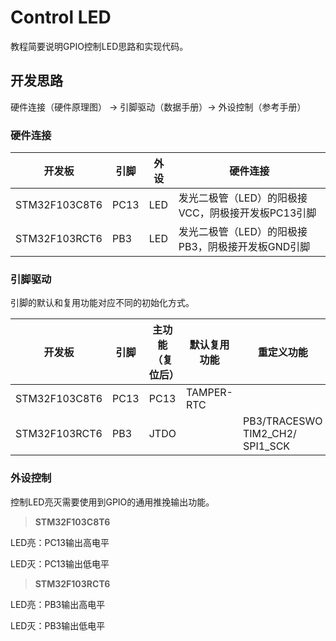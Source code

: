 # Control LED

教程简要说明GPIO控制LED思路和实现代码。

## 开发思路

硬件连接（硬件原理图） → 引脚驱动（数据手册）→ 外设控制（参考手册）

### 硬件连接

| 开发板        | 引脚 | 外设 | 硬件连接                                           |
| ------------- | ---- | ---- | -------------------------------------------------- |
| STM32F103C8T6 | PC13 | LED  | 发光二极管（LED）的阳极接VCC，阴极接开发板PC13引脚 |
| STM32F103RCT6 | PB3  | LED  | 发光二极管（LED）的阳极接PB3，阴极接开发板GND引脚  |

### 引脚驱动

引脚的默认和复用功能对应不同的初始化方式。

| 开发板        | 引脚 | 主功能（复位后） | 默认复用功能 | 重定义功能                      |
| ------------- | ---- | ---------------- | ------------ | ------------------------------- |
| STM32F103C8T6 | PC13 | PC13             | TAMPER-RTC   |                                 |
| STM32F103RCT6 | PB3  | JTDO             |              | PB3/TRACESWO TIM2_CH2/ SPI1_SCK |

### 外设控制

控制LED亮灭需要使用到GPIO的通用推挽输出功能。

> **STM32F103C8T6**

LED亮：PC13输出高电平

LED灭：PC13输出低电平

> **STM32F103RCT6**

LED亮：PB3输出高电平

LED灭：PB3输出低电平
